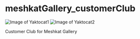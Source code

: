 # meshkatGallery_customerClub

![Image of Yaktocat1](https://github.com/amingoli78/meshkatGallery_customerClub/raw/master/img/11.png)
![Image of Yaktocat2](https://github.com/amingoli78/meshkatGallery_customerClub/raw/master/img/12.png)

Customer Club for Meshkat Gallery
